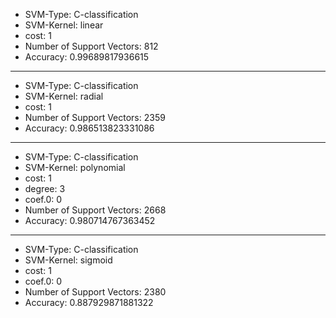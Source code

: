 * SVM-Type:  C-classification
* SVM-Kernel:  linear
* cost:  1
* Number of Support Vectors:  812
* Accuracy:  0.99689817936615
**********************************
* SVM-Type:  C-classification
* SVM-Kernel:  radial
* cost:  1
* Number of Support Vectors:  2359
* Accuracy:  0.986513823331086
**********************************
* SVM-Type:  C-classification
* SVM-Kernel:  polynomial
* cost:  1
* degree:  3
* coef.0:  0
* Number of Support Vectors:  2668
* Accuracy:  0.980714767363452
**********************************
* SVM-Type:  C-classification
* SVM-Kernel:  sigmoid
* cost:  1
* coef.0:  0
* Number of Support Vectors:  2380
* Accuracy:  0.887929871881322